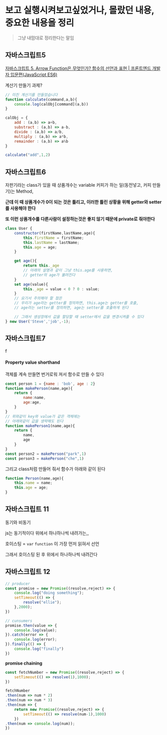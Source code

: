 # 보고 실행시켜보고싶었거나, 몰랐던 내용, 중요한 내용을 정리
> 그냥 내맘대로 정리한다는 말임

## 자바스크립트5
[자바스크립트 5. Arrow Function은 무엇인가? 함수의 선언과 표현 | 프론트엔드 개발자 입문편(JavaScript ES6)](https://www.youtube.com/watch?v=e_lU39U-5bQ&list=PLv2d7VI9OotTVOL4QmPfvJWPJvkmv6h-2&index=5)


계산기 만들기 과제?
```js
// 미친 계산기를 만들었습니다
function calculate(command,a,b){
    console.log(calObj[command](a,b))
}

calObj = {
    add : (a,b) => a+b,
    substract : (a,b) => a-b,
    divide : (a,b) => a/b,
    multiply : (a,b) => a*b,
    remainder : (a,b) => a%b
}

calculate("add",1,2)
```

## 자바스크립트6
자판기라는 class가 있을 때
상품개수는 variable
커피가 하는 일(동전넣고, 커피 만들기)는 Method, 

**근데 이 때 상품개수가 0이 되는 것은 틀리고, 이러한 틀린 상황을 위해 getter와 setter를 사용해야 한다**

**또 이런 상품개수를 다른사람이 설정하는것은 좋지 않기 때문에 private로 줘야한다**

```js
class User {
    constructor(firstName,lastName,age){
        this.firstName = firstName;
        this.lastName = lastName;
        this.age = age;
    }

    get age(){
        return this._age
        // 아래의 설명과 같이 그냥 this.age를 사용하면, 
        // getter의 age가 불려진다
    }
    set age(value){
        this._age = value < 0 ? 0 : value;
    }
    // 요기서 주의해야 할 점은
    // 우리가 age라는 getter를 정의하면, this.age는 getter를 호출,
    // age라는 setter를 정의하면, age는 setter를 호출하게 된다

    // 그래서 생성장에서 값을 할당할 때 setter에서 값을 변경시켜줄 수 있다
} new User('Steve','job',-1);
```


## 자바스크립트7
f
#### Property value shorthand
객체를 계속 만들면 번거로워 져서 함수로 만들 수 있다

```js
const person 1 = {name : 'bob', age : 2}
function makePerson(name,age){
    return {
        name:name,
        age:age,
    }
}
// 위와같이 key와 value가 같은 객체에는
// 아래와같이 값을 생략해도 된다
function makePerson1(name,age){
    return {
        name,
        age
    }
}
const person2 = makePerson("park",1)
const person3 = makePerson("che",1)
```

그리고 class처럼 만들어 줘서 함수가 아래와 같이 된다

```js
function Person(name,age){
    this.name = name;
    this.age = age;
}
```

## 자바스크립트 11
동기와 비동기

js는 동기적이다
위에서 하나하나씩 내려가는,,

호이스팅 =  `var` `function` 이 가장 먼저 읽혀서 선언

그래서 호이스팅 된 후 위에서 하나하나씩 내려간다


## 자바스크립트 12

```js
// producer
const promise = new Promise((resolve,reject) => {
    console.log("doing something");
    setTimeout(() => {
        resolve("ellie");
    },2000);
})

// cunsumers
promise.then(value => {
    console.log(value);
}).catch(error => {
    console.log(error);
}).finally(() => {
    console.log("finally")
})
```

**promise chaining**
```js
const fetchNumber = new Promise((resolve,reject) => {
    setTimeout(() => resolve(1),1000);
})

fetchNumber
.then(num => num * 2)
.then(num => num * 3)
.then(num => {
    return new Promise((resolve,reject) => {
        setTimeout(() => resolve(num-1),1000)
    })
.then(num => console.log(num));
})
```